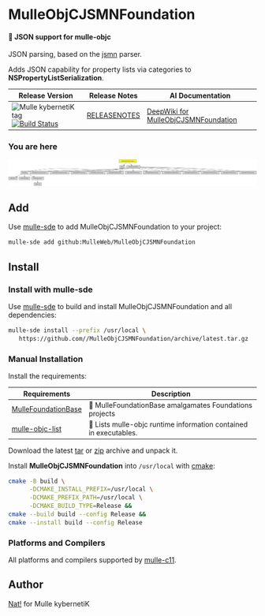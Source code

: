 # MulleObjCJSMNFoundation

#### 🌼 JSON support for mulle-objc

JSON parsing, based on the [jsmn](//github.com/zserge/jsmn) parser.

Adds JSON capability for property lists via categories to **NSPropertyListSerialization**.





| Release Version                                       | Release Notes  | AI Documentation
|-------------------------------------------------------|----------------|---------------
| ![Mulle kybernetiK tag](https://img.shields.io/github/tag/MulleWeb/MulleObjCJSMNFoundation.svg) [![Build Status](https://github.com/MulleWeb/MulleObjCJSMNFoundation/workflows/CI/badge.svg)](//github.com/MulleWeb/MulleObjCJSMNFoundation/actions) | [RELEASENOTES](RELEASENOTES.md) | [DeepWiki for MulleObjCJSMNFoundation](https://deepwiki.com/MulleWeb/MulleObjCJSMNFoundation)








### You are here

![Overview](overview.dot.svg)


## Add

Use [mulle-sde](//github.com/mulle-sde) to add MulleObjCJSMNFoundation to your project:

``` sh
mulle-sde add github:MulleWeb/MulleObjCJSMNFoundation
```

## Install

### Install with mulle-sde

Use [mulle-sde](//github.com/mulle-sde) to build and install MulleObjCJSMNFoundation and all dependencies:

``` sh
mulle-sde install --prefix /usr/local \
   https://github.com//MulleObjCJSMNFoundation/archive/latest.tar.gz
```

### Manual Installation

Install the requirements:

| Requirements                                 | Description
|----------------------------------------------|-----------------------
| [MulleFoundationBase](https://github.com/MulleFoundation/MulleFoundationBase)             | 🧱 MulleFoundationBase amalgamates Foundations projects
| [mulle-objc-list](https://github.com/mulle-objc/mulle-objc-list)             | 📒 Lists mulle-objc runtime information contained in executables.

Download the latest [tar](https://github.com/MulleWeb/MulleObjCJSMNFoundation/archive/refs/tags/latest.tar.gz) or [zip](https://github.com/MulleWeb/MulleObjCJSMNFoundation/archive/refs/tags/latest.zip) archive and unpack it.

Install **MulleObjCJSMNFoundation** into `/usr/local` with [cmake](https://cmake.org):

``` sh
cmake -B build \
      -DCMAKE_INSTALL_PREFIX=/usr/local \
      -DCMAKE_PREFIX_PATH=/usr/local \
      -DCMAKE_BUILD_TYPE=Release &&
cmake --build build --config Release &&
cmake --install build --config Release
```

### Platforms and Compilers

All platforms and compilers supported by
[mulle-c11](//github.com/mulle-c/mulle-c11).


## Author

[Nat!](https://mulle-kybernetik.com/weblog) for Mulle kybernetiK  

